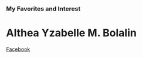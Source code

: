   ### My Favorites and Interest
# Althea Yzabelle M. Bolalin

[Facebook](https://www.facebook.com/profile.php?id=100077729217242&sk=about)

